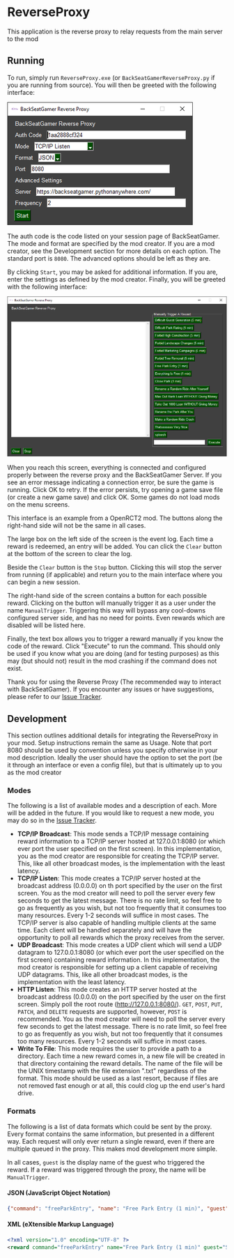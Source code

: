 # ReverseProxy
This application is the reverse proxy to relay requests from the main server to the mod

## Running
To run, simply run `ReverseProxy.exe` (or `BackSeatGamerReverseProxy.py` if you are running from source). You will then be greeted with the following interface:

![Main Interface](screenshots/main_interface.png)

The auth code is the code listed on your session page of BackSeatGamer. The mode and format are specified by the mod creator. If you are a mod creator, see the Development section for more details on each option. The standard port is `8080`. The advanced options should be left as they are.

By clicking `Start`, you may be asked for additional information. If you are, enter the settings as defined by the mod creator. Finally, you will be greeted with the following interface:

![Main Interface](screenshots/rewards.png)

When you reach this screen, everything is connected and configured properly between the reverse proxy and the BackSeatGamer Server. If you see an error message indicating a connection error, be sure the game is running. Click OK to retry. If the error persists, try opening a game save file (or create a new game save) and click OK. Some games do not load mods on the menu screens.

This interface is an example from a OpenRCT2 mod. The buttons along the right-hand side will not be the same in all cases. 

The large box on the left side of the screen is the event log. Each time a reward is redeemed, an entry will be added. You can click the `Clear` button at the bottom of the screen to clear the log.

Beside the `Clear` button is the `Stop` button. Clicking this will stop the server from running (if applicable) and return you to the main interface where you can begin a new session.

The right-hand side of the screen contains a button for each possible reward. Clicking on the button will manually trigger it as a user under the name `ManualTrigger`. Triggering this way will bypass any cool-downs configured server side, and has no need for points. Even rewards which are disabled will be listed here.

Finally, the text box allows you to trigger a reward manually if you know the code of the reward. Click "Execute" to run the command. This should only be used if you know what you are doing (and for testing purposes) as this may (but should not) result in the mod crashing if the command does not exist.

Thank you for using the Reverse Proxy (The recommended way to interact with BackSeatGamer). If you encounter any issues or have suggestions, please refer to our [Issue Tracker](https://github.com/BackSeatGamerCode/ReverseProxy/issues).

## Development
This section outlines additional details for integrating the ReverseProxy in your mod. Setup instructions remain the same as Usage. Note that port 8080 should be used by convention unless you specify otherwise in your mod description. Ideally the user should have the option to set the port (be it through an interface or even a config file), but that is ultimately up to you as the mod creator

### Modes
The following is a list of available modes and a description of each. More will be added in the future. If you would like to request a new mode, you may do so in the [Issue Tracker](https://github.com/BackSeatGamerCode/ReverseProxy/issues).

- **TCP/IP Broadcast**: This mode sends a TCP/IP message containing reward information to a TCP/IP server hosted at 127.0.0.1:8080 (or which ever port the user specified on the first screen). In this implementation, you as the mod creator are responsible for creating the TCP/IP server. This, like all other broadcast modes, is the implementation with the least latency.
- **TCP/IP Listen**: This mode creates a TCP/IP server hosted at the broadcast address (0.0.0.0) on th port specified by the user on the first screen. You as the mod creator will need to poll the server every few seconds to get the latest message. There is no rate limit, so feel free to go as frequently as you wish, but not too frequently that it consumes too many resources. Every 1-2 seconds will suffice in most cases. The TCP/IP server is also capable of handling multiple clients at the same time. Each client will be handled separately and will have the opportunity to poll all rewards which the proxy receives from the server.
- **UDP Broadcast**: This mode creates a UDP client which will send a UDP datagram to 127.0.0.1:8080 (or which ever port the user specified on the first screen) containing reward information. In this implementation, the mod creator is responsible for setting up a client capable of receiving UDP datagrams. This, like all other broadcast modes, is the implementation with the least latency.
- **HTTP Listen**: This mode creates an HTTP server hosted at the broadcast address (0.0.0.0) on the port specified by the user on the first screen. Simply poll the root route (http://127.0.0.1:8080/). `GET`, `POST`, `PUT`, `PATCH`, and `DELETE` requests are supported, however, `POST` is recommended. You as the mod creator will need to poll the server every few seconds to get the latest message. There is no rate limit, so feel free to go as frequently as you wish, but not too frequently that it consumes too many resources. Every 1-2 seconds will suffice in most cases. 
- **Write To File**: This mode requires the user to provide a path to a directory. Each time a new reward comes in, a new file will be created in that directory containing the reward details. The name of the file will be the UNIX timestamp with the file extension ".txt" regardless of the format. This mode should be used as a last resort, because if files are not removed fast enough or at all, this could clog up the end user's hard drive.

### Formats
The following is a list of data formats which could be sent by the proxy. Every format contains the same information, but presented in a different way. Each request will only ever return a single reward, even if there are multiple queued in the proxy. This makes mod development more simple.

In all cases, `guest` is the display name of the guest who triggered the reward. If a reward was triggered through the proxy, the name will be `ManualTrigger`.

#### JSON (JavaScript Object Notation)
```json
{"command": "freeParkEntry", "name": "Free Park Entry (1 min)", "guest": "SomeGuest"}
```

#### XML (eXtensible Markup Language)
```xml
<?xml version="1.0" encoding="UTF-8" ?>
<reward command="freeParkEntry" name="Free Park Entry (1 min)" guest="SomeGuest"/>
```
